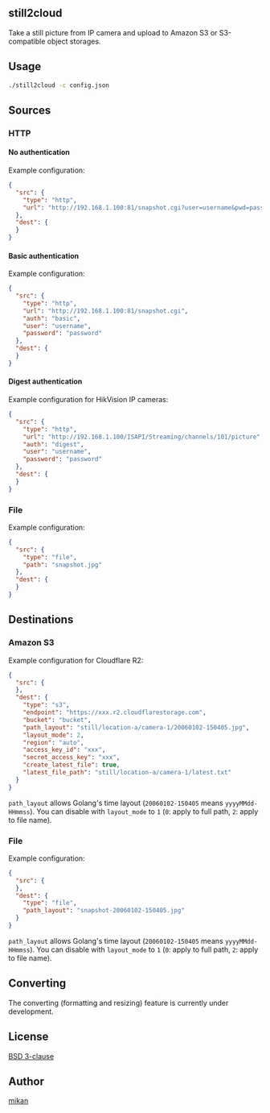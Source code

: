still2cloud
-----------

Take a still picture from IP camera and upload to Amazon S3 or S3-compatible object storages.

## Usage

```sh
./still2cloud -c config.json
```

## Sources

### HTTP

#### No authentication

Example configuration:

```json
{
  "src": {
    "type": "http",
    "url": "http://192.168.1.100:81/snapshot.cgi?user=username&pwd=password"
  },
  "dest": {
  }
}
```

#### Basic authentication

Example configuration:

```json
{
  "src": {
    "type": "http",
    "url": "http://192.168.1.100:81/snapshot.cgi",
    "auth": "basic",
    "user": "username",
    "password": "password"
  },
  "dest": {
  }
}
```

#### Digest authentication

Example configuration for HikVision IP cameras:

```json
{
  "src": {
    "type": "http",
    "url": "http://192.168.1.100/ISAPI/Streaming/channels/101/picture",
    "auth": "digest",
    "user": "username",
    "password": "password"
  },
  "dest": {
  }
}
```

### File

Example configuration:

```json
{
  "src": {
    "type": "file",
    "path": "snapshot.jpg"
  },
  "dest": {
  }
}
```

## Destinations

### Amazon S3

Example configuration for Cloudflare R2:

```json
{
  "src": {
  },
  "dest": {
    "type": "s3",
    "endpoint": "https://xxx.r2.cloudflarestorage.com",
    "bucket": "bucket",
    "path_layout": "still/location-a/camera-1/20060102-150405.jpg",
    "layout_mode": 2,
    "region": "auto",
    "access_key_id": "xxx",
    "secret_access_key": "xxx",
    "create_latest_file": true,
    "latest_file_path": "still/location-a/camera-1/latest.txt"
  }
}
```

`path_layout` allows Golang's time layout (`20060102-150405` means `yyyyMMdd-HHmmss`).
You can disable with `layout_mode` to `1` (`0`: apply to full path, `2`: apply to file name).

### File

Example configuration:

```json
{
  "src": {
  },
  "dest": {
    "type": "file",
    "path_layout": "snapshot-20060102-150405.jpg"
  }
}
```

`path_layout` allows Golang's time layout (`20060102-150405` means `yyyyMMdd-HHmmss`).
You can disable with `layout_mode` to `1` (`0`: apply to full path, `2`: apply to file name).

## Converting

The converting (formatting and resizing) feature is currently under development.

## License

[BSD 3-clause](LICENSE)

## Author

[mikan](https://github.com/mikan)
